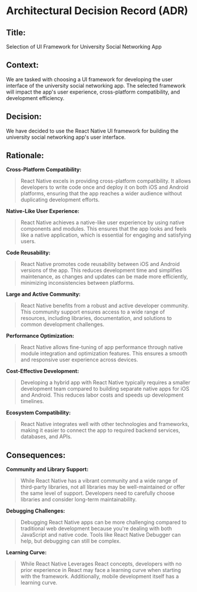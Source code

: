 # **Architectural Decision Record (ADR)** 

## **Title:**

Selection of UI Framework for University Social Networking App 

## **Context:**

We are tasked with choosing a UI framework for developing the user interface of the university social networking app. The selected framework will impact the app's user experience, cross-platform compatibility, and development efficiency. 

## **Decision:**

We have decided to use the React Native UI framework for building the university social networking app's user interface.   

## **Rationale:** 

**Cross-Platform Compatibility:** 
  > React Native excels in providing cross-platform compatibility. It allows developers to write code once and deploy it on both iOS and Android platforms, ensuring that the app reaches a wider audience without duplicating development efforts.  

**Native-Like User Experience:** 
  > React Native achieves a native-like user experience by using native components and modules. This ensures that the app looks and feels like a native application, which is essential for engaging and satisfying users. 

**Code Reusability:** 
  > React Native promotes code reusability between iOS and Android versions of the app. This reduces development time and simplifies maintenance, as changes and updates can be made more efficiently, minimizing inconsistencies between platforms.  

**Large and Active Community:** 
  > React Native benefits from a robust and active developer community. This community support ensures access to a wide range of resources, including libraries, documentation, and solutions to common development challenges.   

**Performance Optimization:**
  > React Native allows fine-tuning of app performance through native module integration and optimization features. This ensures a smooth and responsive user experience across devices. 

**Cost-Effective Development:**
  > Developing a hybrid app with React Native typically requires a smaller development team compared to building separate native apps for iOS and Android. This reduces labor costs and speeds up development timelines.

**Ecosystem Compatibility:**
  > React Native integrates well with other technologies and frameworks, making it easier to connect the app to required backend services, databases, and APIs. 


## **Consequences:** 

**Community and Library Support:**
  > While React Native has a vibrant community and a wide range of third-party libraries, not all libraries may be well-maintained or offer the same level of support. Developers need to carefully choose libraries and consider long-term maintainability.  

**Debugging Challenges:**
  > Debugging React Native apps can be more challenging compared to traditional web development because you're dealing with both JavaScript and native code. Tools like React Native Debugger can help, but debugging can still be complex.  

**Learning Curve:**
  > While React Native Leverages React concepts, developers with no prior experience in React may face a learning curve when starting with the framework. Additionally, mobile development itself has a learning curve. 
